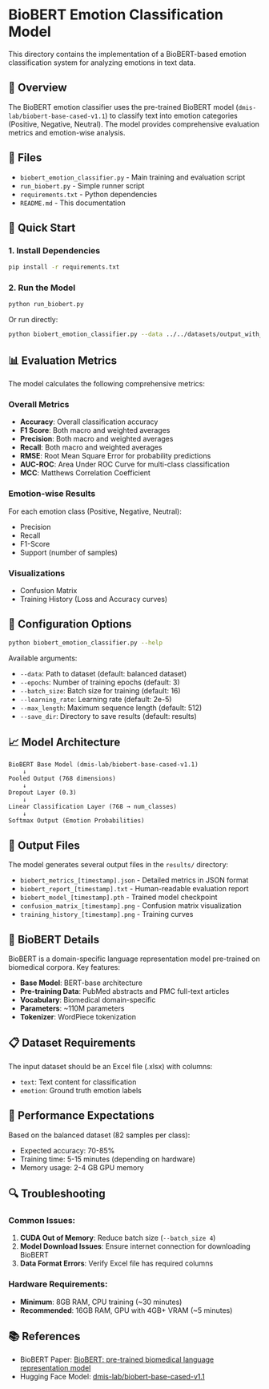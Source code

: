 # BioBERT Emotion Classification Model

This directory contains the implementation of a BioBERT-based emotion classification system for analyzing emotions in text data.

## 🎯 Overview

The BioBERT emotion classifier uses the pre-trained BioBERT model (`dmis-lab/biobert-base-cased-v1.1`) to classify text into emotion categories (Positive, Negative, Neutral). The model provides comprehensive evaluation metrics and emotion-wise analysis.

## 📁 Files

- `biobert_emotion_classifier.py` - Main training and evaluation script
- `run_biobert.py` - Simple runner script
- `requirements.txt` - Python dependencies
- `README.md` - This documentation

## 🚀 Quick Start

### 1. Install Dependencies

```bash
pip install -r requirements.txt
```

### 2. Run the Model

```bash
python run_biobert.py
```

Or run directly:

```bash
python biobert_emotion_classifier.py --data ../../datasets/output_with_emotions_undersample_20250608_221426.xlsx
```

## 📊 Evaluation Metrics

The model calculates the following comprehensive metrics:

### Overall Metrics

- **Accuracy**: Overall classification accuracy
- **F1 Score**: Both macro and weighted averages
- **Precision**: Both macro and weighted averages
- **Recall**: Both macro and weighted averages
- **RMSE**: Root Mean Square Error for probability predictions
- **AUC-ROC**: Area Under ROC Curve for multi-class classification
- **MCC**: Matthews Correlation Coefficient

### Emotion-wise Results

For each emotion class (Positive, Negative, Neutral):

- Precision
- Recall
- F1-Score
- Support (number of samples)

### Visualizations

- Confusion Matrix
- Training History (Loss and Accuracy curves)

## 🔧 Configuration Options

```bash
python biobert_emotion_classifier.py --help
```

Available arguments:

- `--data`: Path to dataset (default: balanced dataset)
- `--epochs`: Number of training epochs (default: 3)
- `--batch_size`: Batch size for training (default: 16)
- `--learning_rate`: Learning rate (default: 2e-5)
- `--max_length`: Maximum sequence length (default: 512)
- `--save_dir`: Directory to save results (default: results)

## 📈 Model Architecture

```
BioBERT Base Model (dmis-lab/biobert-base-cased-v1.1)
    ↓
Pooled Output (768 dimensions)
    ↓
Dropout Layer (0.3)
    ↓
Linear Classification Layer (768 → num_classes)
    ↓
Softmax Output (Emotion Probabilities)
```

## 💾 Output Files

The model generates several output files in the `results/` directory:

- `biobert_metrics_[timestamp].json` - Detailed metrics in JSON format
- `biobert_report_[timestamp].txt` - Human-readable evaluation report
- `biobert_model_[timestamp].pth` - Trained model checkpoint
- `confusion_matrix_[timestamp].png` - Confusion matrix visualization
- `training_history_[timestamp].png` - Training curves

## 🧬 BioBERT Details

BioBERT is a domain-specific language representation model pre-trained on biomedical corpora. Key features:

- **Base Model**: BERT-base architecture
- **Pre-training Data**: PubMed abstracts and PMC full-text articles
- **Vocabulary**: Biomedical domain-specific
- **Parameters**: ~110M parameters
- **Tokenizer**: WordPiece tokenization

## 📋 Dataset Requirements

The input dataset should be an Excel file (.xlsx) with columns:

- `text`: Text content for classification
- `emotion`: Ground truth emotion labels

## 🎯 Performance Expectations

Based on the balanced dataset (82 samples per class):

- Expected accuracy: 70-85%
- Training time: 5-15 minutes (depending on hardware)
- Memory usage: 2-4 GB GPU memory

## 🔍 Troubleshooting

### Common Issues:

1. **CUDA Out of Memory**: Reduce batch size (`--batch_size 4`)
2. **Model Download Issues**: Ensure internet connection for downloading BioBERT
3. **Data Format Errors**: Verify Excel file has required columns

### Hardware Requirements:

- **Minimum**: 8GB RAM, CPU training (~30 minutes)
- **Recommended**: 16GB RAM, GPU with 4GB+ VRAM (~5 minutes)

## 📚 References

- BioBERT Paper: [BioBERT: pre-trained biomedical language representation model](https://arxiv.org/abs/1901.08746)
- Hugging Face Model: [dmis-lab/biobert-base-cased-v1.1](https://huggingface.co/dmis-lab/biobert-base-cased-v1.1)

